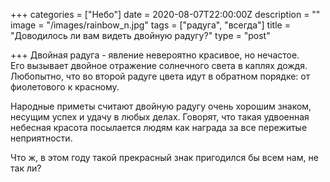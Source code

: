 +++
categories = ["Небо"]
date = 2020-08-07T22:00:00Z
description = ""
image = "/images/rainbow_n.jpg"
tags = ["радуга", "всегда"]
title = "Доводилось ли вам видеть двойную радугу?"
type = "post"

+++
Двойная радуга - явление невероятно красивое, но нечастое.   
Его вызывает двойное отражение солнечного света в каплях дождя. Любопытно, что во второй радуге цвета идут в обратном порядке: от фиолетового к красному.  
  
Народные приметы считают двойную радугу очень хорошим знаком, несущим успех и удачу в любых делах. Говорят, что такая удвоенная небесная красота посылается людям как награда за все пережитые неприятности.  
  
Что ж, в этом году такой прекрасный знак пригодился бы всем нам, не так ли?